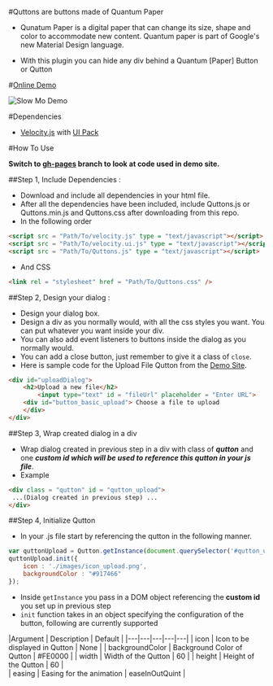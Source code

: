 #Quttons are buttons made of Quantum Paper
* Qunatum Paper is a digital paper that can change its size, shape and color to accommodate new content.
Quantum paper is part of Google's new Material Design language.

* With this plugin you can hide any div behind a Quantum [Paper] Button or Qutton


#[Online Demo](http://nashvail.github.io/Quttons)

 ![Slow Mo Demo](http://i.imgur.com/I6xeQkn.gif)

#Dependencies
* [Velocity.js](https://raw.githubusercontent.com/julianshapiro/velocity/master/velocity.js) with [UI Pack](https://raw.githubusercontent.com/julianshapiro/velocity/master/velocity.ui.js)

#How To Use

**Switch to <u>gh-pages</u> branch to look at code used in demo site.**

##Step 1, Include Dependencies :
* Download and include all dependencies in your html file.
* After all the dependencies have been included, include Quttons.js or Quttons.min.js and Quttons.css after downloading from this repo.
* In the following order
```html
<script src = "Path/To/velocity.js" type = "text/javascript"></script>
<script src = "Path/To/velocity.ui.js" type = "text/javascript"></script>
<script src = "Path/To/Quttons.js" type = "text/javascript"></script>
```
* And CSS
```html
<link rel = "stylesheet" href = "Path/To/Quttons.css" />
```

##Step 2, Design your dialog :
* Design your dialog box.
* Design a div as you normally would, with all the css styles you want. You can put whatever you want inside your div.
* You can also add event listeners to buttons inside the dialog as you normally would.
* You can add a close button, just remember to give it a class of `close`.
* Here is sample code for the Upload File Qutton from the [Demo Site](http://nashvail.github.io/Quttons).
```html
<div id="uploadDialog">
	<h2>Upload a new file</h2>
		<input type="text" id = "fileUrl" placeholder = "Enter URL">
	<div id="button_basic_upload"> Choose a file to upload
	</div>
</div>
```

##Step 3, Wrap created dialog in a div
* Wrap dialog created in previous step in a div with class of ***qutton*** and one ***custom id which will be used to reference this qutton in your js file***.
* Example
```html
<div class = "qutton" id = "qutton_upload">
 ...(Dialog created in previous step) ...
</div>
```

##Step 4, Initialize Qutton
* In your .js file start by referencing the qutton in the following manner.
```javascript
var quttonUpload = Qutton.getInstance(document.querySelector('#qutton_upload'));
quttonUpload.init({
	icon : './images/icon_upload.png',
	backgroundColor : "#917466"
});
```
* Inside `getInstance` you pass in a DOM object referencing the **custom id** you set up in previous step
* `init` function takes in an object specifying the configuration of the button, following are currently supported

|Argument   | Description  | Default  |
|---|---|---|---|---|
| icon  | Icon to be displayed in Qutton  | None  |
|  backgroundColor | Background Color of Qutton  | #FE0000  |
|  width | Width of the Qutton  | 60  |
|  height | Height of the Qutton  | 60  |  
|  easing | Easing for the animation  | easeInOutQuint  |
